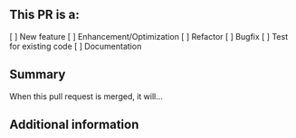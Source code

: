 <!-- (REQUIRED) What is the nature of this PR? -->
## This PR is a:
[ ] New feature
[ ] Enhancement/Optimization
[ ] Refactor
[ ] Bugfix
[ ] Test for existing code
[ ] Documentation

<!-- (REQUIRED) What does this PR change? -->
## Summary
 
When this pull request is merged, it will...
 
<!-- (OPTIONAL) What other information can you provide about this PR? -->
## Additional information

<!--
Thank you for your contribution!
 
Before submitting this pull request, please make sure you have read our Contribution Guidelines and your PR meets our contribution standards:
https://github.com/magento-research/pwa-buildpack/blob/develop/.github/CONTRIBUTION.md
 
Please fill out as much information as you can about your PR to help speed up the review process.
If your PR addresses an existing GitHub Issue, please refer to it in the title or Additional Information section to make the connection.
 
We may ask you for changes in your PR in order to meet the standards set in our Contribution Guidelines. PR's that do not comply with our guidelines may be closed at the maintainers' discretion.

Feel free to remove this section before creating this PR.
-->